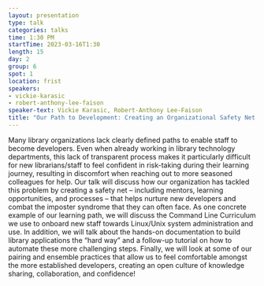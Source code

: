 ```yaml
---
layout: presentation
type: talk
categories: talks
time: 1:30 PM
startTime: 2023-03-16T1:30
length: 15
day: 2
group: 6
spot: 1
location: frist
speakers:
- vickie-karasic
- robert-anthony-lee-faison
speaker-text: Vickie Karasic, Robert-Anthony Lee-Faison
title: "Our Path to Development: Creating an Organizational Safety Net to Tackle Imposter Syndrome Among Developers"
---
```

Many library organizations lack clearly defined paths to enable staff to become developers. Even when already working in library technology departments, this lack of transparent process makes it particularly difficult for new librarians/staff to feel confident in risk-taking during their learning journey, resulting in discomfort when reaching out to more seasoned colleagues for help. Our talk will discuss how our organization has tackled this problem by creating a safety net – including mentors, learning opportunities, and processes – that helps nurture new developers and combat the imposter syndrome that they can often face.   As one concrete example of our learning path, we will discuss the Command Line Curriculum we use to onboard new staff towards Linux/Unix system administration and use. In addition, we will talk about the hands-on documentation to build library applications the “hard way” and a follow-up tutorial on how to automate these more challenging steps. Finally, we will look at some of our pairing and ensemble practices that allow us to feel comfortable amongst the more established developers, creating an open culture of knowledge sharing, collaboration, and confidence!
